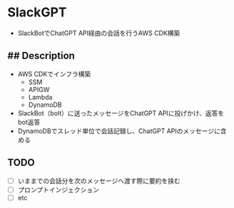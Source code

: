# SlackGPT

- SlackBotでChatGPT API経由の会話を行うAWS CDK構築

## ## Description

- AWS CDKでインフラ構築
  - SSM
  - APIGW
  - Lambda
  - DynamoDB
- SlackBot（bolt）に送ったメッセージをChatGPT APIに投げかけ、返答をbot返答
- DynamoDBでスレッド単位で会話記録し、ChatGPT APIのメッセージに含める

## TODO

- [ ] いままでの会話分を次のメッセージへ渡す際に要約を挟む
- [ ] プロンプトインジェクション
- [ ] etc